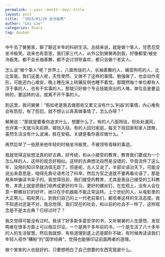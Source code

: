 ```yaml
---
permalink: /:year-:month-:day/:title
layout: post
title:  "2025/01/20 坐冷板凳"
author: "Lei Lie"
categories: Diary
tag: douban
---
```


中午去了舅舅家，聊了聊这半年的科研生活。总结来说，就是做个笨人，甘愿忍受坐冷板凳。说来也有意思，我们家三代人，从外公到舅舅再到我，好像都爱/被坐冷板凳。都不会长袖善舞，都不会讨领导喜欢，都只会做个老实人。

怎么说“做个笨人”呢？世界上，八面玲珑的人，长袖善舞的人，蝇营狗苟的人，比比皆是。我们这类人呢，天性使然，又做不了这样的事情。勉强做了，也会动作变形，可能还内心难安，晚上睡在床上转辗反侧也睡不着觉。那既然每个单位都有人浮于事的人，也有干实事的人，那就只好做个专业技能突出的人咯，单位总是要运转的，要运转的话，就离不开干事的人。

到这里，我问舅舅：”假如老是我去做那些又累又没有什么‘利益’的事情，内心难免会有怨怼，有了怨怼，就不想认认真真做事情了，怎么办呀？“

舅舅说：”那就是要看你追求什么，想要什么了。有的人八面玲珑，但处处漏风，也许某一天就马失前蹄，锒铛入狱。有的人回归家庭，每天下班回家和家人团聚，虽然生活没有什么波澜，胜在安稳。关键是看你喜欢做什么。“

再然后举了一些原来他年轻的时候坐冷板凳，不被领导青睐的事迹。

我就觉得这些想法真的好古典，好传统，和从小接受的教育，教育我们要成为一个怎么样的人，这样的观念好相似。这样的古典想法自然是没错的，毕竟流传了这么年，没用的知识早就消弭无踪了。但是呢，古人又说了，半部论语治天下，可能没说出来意思是，咱得先靠论语考过了科举，然后为官之道就不要再看论语了，那是用来哄骗读书呆子的。我觉得目前，我们接受的教育，尤其是我自己接受的工科教育，本质上就是把我们培养成更好的牛马，更好的螺丝钉。在宏观上，没有人会在意一颗螺丝钉的好坏，祂只在乎机器能不能正常运转。上个世纪的人，从电影里的大正男儿、昭和男儿，到我们自己的上一代老前辈们，都信奉这样的生活态度。我不知道对还是不对，我总觉得，我们现在的社会，和以前的社会不一样了，这样观念是不是太古典？已经过时了？

我又觉得可能没有过时。我读了好多斯多葛哲学的书，又听舅舅的人生感悟，发现两者在很多方面上可以相互印证。一个是两千多年前的书，一个是生活了六十多年的人的生活智慧。然后我就想，有些道理到底上还是颠扑不破，有时候再读读我们年轻人视作”糟粕“的”国学经典“，觉得也能够印证前面两者的道理。

做个笨笨的人也挺好的，只要想明白了自己想要的东西究竟是什么。
